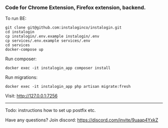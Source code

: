 ### Code for Chrome Extension, Firefox extension, backend.


To run BE:
```
git clone git@github.com:instaloginco/instalogin.git
cd instalogin
cp instalogin/.env.example instalogin/.env
cp services/.env.example services/.env
cd services
docker-compose up
```

Run composer:
```
docker exec -it instalogin_app composer install
```

Run migrations:
```
docker exec -it instalogin_app php artisan migrate:fresh 
```

Visit: http://127.0.0.1:7256

---

Todo: instructions how to set up postfix etc.

Have any questions? Join discord: https://discord.com/invite/9uaap4YxkZ